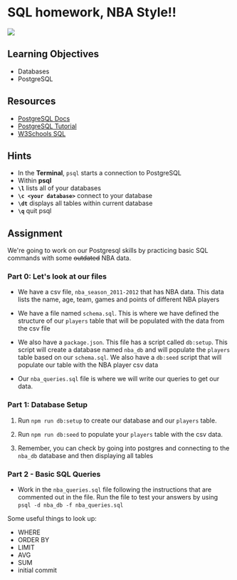 # SQL homework, NBA Style!!

![](https://media.giphy.com/media/3o6gDYD4RxwY8uFot2/giphy.gif)

## Learning Objectives

* Databases
* PostgreSQL

## Resources

* [PostgreSQL Docs](https://www.postgresql.org/docs/9.6/static/index.html)
* [PostgreSQL Tutorial](https://www.tutorialspoint.com/postgresql/index.htm)
* [W3Schools SQL](https://www.w3schools.com/sql/)

## Hints

* In the **Terminal**, `psql` starts a connection to PostgreSQL
* Within **psql**
* **`\l`** lists all of your databases
* **`\c <your database>`** connect to your database
* **`\dt`** displays all tables within current database
* **`\q`** quit psql


## Assignment

We're going to work on our Postgresql skills by practicing basic SQL commands with some ~~outdated~~ NBA data.

### Part 0: Let's look at our files

- We have a csv file, `nba_season_2011-2012` that has NBA data. This data lists the name, age, team, games and points of different NBA players

- We have a file named `schema.sql`. This is where we have defined the structure of our `players` table that will be populated with the data from the csv file

- We also have a `package.json`. This file has a script called `db:setup`. This script will create a database named `nba_db` and will populate the `players` table based on our `schema.sql`. We also have a `db:seed` script that will populate our table with the NBA player csv data

- Our `nba_queries.sql` file is where we will write our queries to get our data.

### Part 1: Database Setup

1. Run `npm run db:setup` to create our database and our `players` table. 

2. Run `npm run db:seed` to populate your `players` table with the csv data. 

3. Remember, you can check by going into postgres and connecting to the `nba_db` database and then displaying all tables

### Part 2 - Basic SQL Queries

- Work in the `nba_queries.sql` file following the instructions that are commented out in the file. Run the file to test your answers by using `psql -d nba_db -f nba_queries.sql`

Some useful things to look up:

* WHERE
* ORDER BY
* LIMIT
* AVG
* SUM
* initial commit